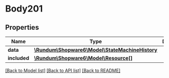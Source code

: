 # Body201

## Properties
Name | Type | Description | Notes
------------ | ------------- | ------------- | -------------
**data** | [**\Rundum\Shopware6\Model\StateMachineHistory**](StateMachineHistory.md) |  | [optional] 
**included** | [**\Rundum\Shopware6\Model\Resource[]**](Resource.md) |  | [optional] 

[[Back to Model list]](../../README.md#documentation-for-models) [[Back to API list]](../../README.md#documentation-for-api-endpoints) [[Back to README]](../../README.md)

